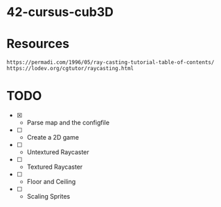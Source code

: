 # 42-cursus-cub3D

# Resources
  ```https://permadi.com/1996/05/ray-casting-tutorial-table-of-contents/```
  ```https://lodev.org/cgtutor/raycasting.html```

# TODO

  - [x] - Parse map and the configfile
  - [ ] - Create a 2D game
  - [ ] - Untextured Raycaster
  - [ ] - Textured Raycaster
  - [ ] - Floor and Ceiling
  - [ ] - Scaling Sprites
